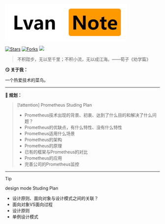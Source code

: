 
<img src="img.png">

[![Stars](https://img.shields.io/github/stars/LvanLiu/LvanNote?style=plastic)](https://github.com/LvanLiu/LvanNote)
[![Forks](https://img.shields.io/github/forks/LvanLiu/LvanNote?style=plastic)](https://github.com/LvanLiu/LvanNote)
[![](https://img.shields.io/badge/Author-Lvan-orange.svg)](https://gitee.com/lvanliu/lvan-note)

> 不积跬步，无以至千里；不积小流，无以成江海。——荀子《劝学篇》

**:smirk: 关于我：**

一个热爱技术的菜鸟。

----

**:calendar: 规划：**

> [!attention]
> Prometheus Studing Plan
>
> - Prometheus技术出现的背景、初衷、达到了什么目的和解决了什么问题？
> - Prometheus的优缺点，有什么特性、没有什么特性
> - Prometheus适用什么场景
> - Prometheus的架构
> - Prometheus的原理
> - 已有的框架与Prometheus的对比
> - Prometheus的应用
> - 完善公司的Prometheus监控

----

> [!tip]
> design mode Studing Plan
>
> - 设计原则、面向对象与设计模式之间的关联？
> - 面向对象VS面向过程
> - 设计原则
> - 单例设计模式
